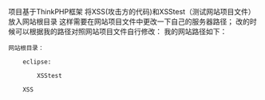 项目基于ThinkPHP框架
将XSS(攻击方的代码)和XSStest（测试网站项目文件）放入网站根目录
这样需要在网站项目文件中更改一下自己的服务器路径；
改的时候可以根据我的路径对照网站项目文件自行修改：
我的网站路径如下：

	网站根目录：
	
		eclipse:
	
			XSStest
	
		XSS

